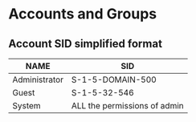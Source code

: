 # Accounts and Groups

## Account SID simplified format
NAME |SID	
--- | ---
Administrator |	S-1-5-DOMAIN-500
Guest	|	S-1-5-32-546
System	|	ALL the permissions of admin
